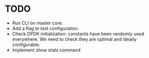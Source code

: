 TODO
====

- Run CLI on master core.
- Add a flag to test configuration.
- Check DPDK initialization: constants have been randomly used everywhere. We
  need to check they are optimal and ideally configurable.
- Implement show stats command

